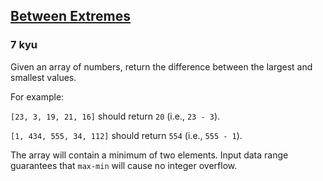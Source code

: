 <h2><a href=https://www.codewars.com/kata/56d19b2ac05aed1a20000430/train/python target="_blank">Between Extremes</a></h2><h3>7 kyu</h3><p>Given an array of numbers, return the difference between the largest and smallest values. </p><p>For example:</p><p><code>[23, 3, 19, 21, 16]</code> should return <code>20</code> (i.e., <code>23 - 3</code>).</p><p><code>[1, 434, 555, 34, 112]</code> should return <code>554</code> (i.e., <code>555 - 1</code>).</p><p>The array will contain a minimum of two elements. Input data range guarantees that <code>max-min</code> will cause no integer overflow.</p>